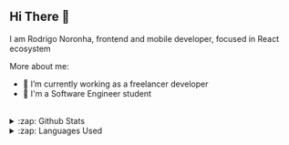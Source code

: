 ## Hi There 👋

I am Rodrigo Noronha, frontend and mobile developer, focused in React ecosystem

More about me:
- :rocket: I’m currently working as a freelancer developer
- :school: I'm a Software Engineer student 

<br/>

<details>
  <summary>:zap: Github Stats</summary>
  <img src="https://github-readme-stats.vercel.app/api?username=rodrigodiasnoronha&&show_icons=true&title_color=222222&icon_color=03A87C&text_color=333333&bg_color=ffffff">
</details>

<details>
  <summary>:zap: Languages Used</summary>
  <img src="https://github-readme-stats.vercel.app/api/top-langs/?username=rodrigodiasnoronha&layout=compact&bg_color=ffffff&text_color=333333">
</details>
<br/>
